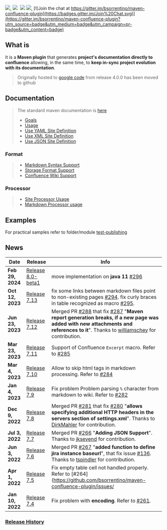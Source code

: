 <a href="http://search.maven.org/#search%7Cga%7C1%7Ca%3A%22confluence-reporting-maven-plugin%22"><img src="https://img.shields.io/maven-central/v/org.bsc.maven/confluence-reporting-maven-plugin.svg">
</a>&nbsp;<img src="https://img.shields.io/github/forks/bsorrentino/maven-confluence-plugin.svg">&nbsp;
<img src="https://img.shields.io/github/stars/bsorrentino/maven-confluence-plugin.svg">&nbsp;<a href="https://github.com/bsorrentino/maven-confluence-plugin/issues"><img src="https://img.shields.io/github/issues/bsorrentino/maven-confluence-plugin.svg">
</a>&nbsp;[![Join the chat at https://gitter.im/bsorrentino/maven-confluence-plugin](https://badges.gitter.im/Join%20Chat.svg)](https://gitter.im/bsorrentino/maven-confluence-plugin?utm_source=badge&utm_medium=badge&utm_campaign=pr-badge&utm_content=badge)

## What is
It is a **Maven plugin** that generates **project's documentation directly to confluence** allowing, in the same time, to **keep in-sync project evolution with its documentation**.
> Originally hosted to [google code](https://code.google.com/p/maven-confluence-plugin/) from release 4.0.0 has been moved to github

## Documentation
> The standard maven documentation is [here](http://bsorrentino.github.io/maven-confluence-plugin/)
> * [Goals](http://bsorrentino.github.io/maven-confluence-plugin/plugin-info.html)
> * [Usage](http://bsorrentino.github.io/maven-confluence-plugin/usage.html)
> * [Use YAML Site Definition](http://bsorrentino.github.io/maven-confluence-plugin/site_yaml_guide.html)
> * [Use XML Site Definition](http://bsorrentino.github.io/maven-confluence-plugin/site_xml_guide.html)
> * [Use JSON Site Definition](http://bsorrentino.github.io/maven-confluence-plugin/site_json_guide.html)
### Format
> * [Markdown Syntax Support](http://bsorrentino.github.io/maven-confluence-plugin/markdown_guide.html)
> * [Storage Format Support](http://bsorrentino.github.io/maven-confluence-plugin/storageformat_guide.html)
> * [Confluence Wiki Support](http://bsorrentino.github.io/maven-confluence-plugin/Notation%20Guide%20-%20Confluence.html)
### Processor
> * [Site Processor Usage](http://bsorrentino.github.io/maven-confluence-plugin/site_processor_guide.html)
> * [Markdown Processor usage](http://bsorrentino.github.io/maven-confluence-plugin/markdown_processor_guide.html)

## Examples

For practical samples refer to folder/module [test-publishing](https://github.com/bsorrentino/maven-confluence-plugin/tree/master/test-publishing)

## News

| Date             | Release                                                                                             | Info                                                                                                                                                                                                                                                                                                                                                     |
|------------------|-----------------------------------------------------------------------------------------------------|----------------------------------------------------------------------------------------------------------------------------------------------------------------------------------------------------------------------------------------------------------------------------------------------------------------------------------------------------------|
| **Feb 29, 2024** | [Release 8.0-beta1](https://github.com/bsorrentino/maven-confluence-plugin/releases/tag/v8.0-beta1) | move implementation on **java 11** [#296](https://github.com/bsorrentino/maven-confluence-plugin/issues/296)                                                                                                                                                                                                                                              |
| **Oct 12, 2023** | [Release 7.13](https://github.com/bsorrentino/maven-confluence-plugin/releases/tag/v7.13)           | fix some links between markdown files point to non-existing pages [#294](https://github.com/bsorrentino/maven-confluence-plugin/issues/294). fix curly braces in table recognized as macro [#295](https://github.com/bsorrentino/maven-confluence-plugin/issues/295).                                                                                    |
| **Jun 23, 2023** | [Release 7.12](https://github.com/bsorrentino/maven-confluence-plugin/releases/tag/v7.12)           | Merged PR [#288](https://github.com/bsorrentino/maven-confluence-plugin/pull/288) that fix [#287](https://github.com/bsorrentino/maven-confluence-plugin/issue/287) "**Maven report generation breaks, if a new page was added with new attachments and references to it**". Thanks to [williamschey](https://github.com/williamschey) for contribution. |
| **Mar 23, 2023** | [Release 7.11](https://github.com/bsorrentino/maven-confluence-plugin/releases/tag/v7.11)           | Support of Confluence `Excerpt` macro. Refer to [#285](https://github.com/bsorrentino/maven-confluence-plugin/issues/285)                                                                                                                                                                                                                                |
| **Mar 4, 2023**  | [Release 7.10](https://github.com/bsorrentino/maven-confluence-plugin/releases/tag/v7.10)           | Allow to skip html tags in markdown processing. Refer to [#284](https://github.com/bsorrentino/maven-confluence-plugin/issues/284)                                                                                                                                                                                                                       |
| **Jan 4, 2023**  | [Release 7.9](https://github.com/bsorrentino/maven-confluence-plugin/releases/tag/v7.9)             | Fix problem Problem parsing `%` character from markdown to wiki. Refer to [#282](https://github.com/bsorrentino/maven-confluence-plugin/issues/282)                                                                                                                                                                                                      |
| **Dec 9, 2022**  | [Release 7.8](https://github.com/bsorrentino/maven-confluence-plugin/releases/tag/v7.8)             | Merged PR [#281](https://github.com/bsorrentino/maven-confluence-plugin/pull/281) that fix [#280](https://github.com/bsorrentino/maven-confluence-plugin/issue/280) "**allows specifying additional HTTP headers in the servers section of settings.xml**". Thanks to [DirkMahler](https://github.com/DirkMahler) for contribution.                      |
| **Jul 3, 2022**  | [Release 7.7](https://github.com/bsorrentino/maven-confluence-plugin/releases/tag/v7.7)             | Merged PR [#266](https://github.com/bsorrentino/maven-confluence-plugin/pull/266) "**Adding JSON Support**". Thanks to [jksevend](https://github.com/jksevend) for contribution.                                                                                                                                                                         |
| **Jun 3, 2022**  | [Release 7.6](https://github.com/bsorrentino/maven-confluence-plugin/releases/tag/v7.6)             | Merged PR [#267](https://github.com/bsorrentino/maven-confluence-plugin/pull/267) "**added function to define jira instance baseurl**", that fix issue [#136](https://github.com/bsorrentino/maven-confluence-plugin/issues/136). Thanks to [tspindler](https://github.com/tspindler) for contribution.                                                  |
| **Apr 1, 2022**  | [Release 7.5](https://github.com/bsorrentino/maven-confluence-plugin/releases/tag/v7.5)             | Fix empty table cell not handled properly. Refer to [#264](https://github.com/bsorrentino/maven-confluence-plugin/issues/                                                                                                                                                                                                                                |
| **Jan 10, 2022** | [Release 7.4](https://github.com/bsorrentino/maven-confluence-plugin/releases/tag/v7.4)             | Fix problem with **encoding**. Refer to [#261](https://github.com/bsorrentino/maven-confluence-plugin/issues/261).                                                                                                                                                                                                                                       |

### [Release History](HISTORY.md)
